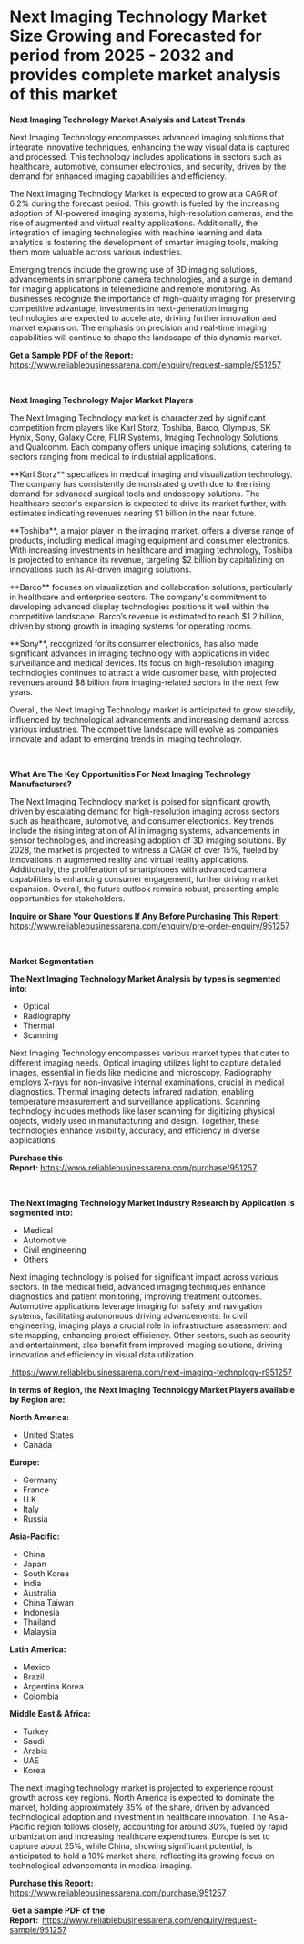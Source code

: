 <p><h1>Next Imaging Technology Market Size Growing and Forecasted for period from 2025 - 2032 and provides complete market analysis of this market</h1></p><p><strong>Next Imaging Technology Market Analysis and Latest Trends</strong></p>
<p><p>Next Imaging Technology encompasses advanced imaging solutions that integrate innovative techniques, enhancing the way visual data is captured and processed. This technology includes applications in sectors such as healthcare, automotive, consumer electronics, and security, driven by the demand for enhanced imaging capabilities and efficiency.</p><p>The Next Imaging Technology Market is expected to grow at a CAGR of 6.2% during the forecast period. This growth is fueled by the increasing adoption of AI-powered imaging systems, high-resolution cameras, and the rise of augmented and virtual reality applications. Additionally, the integration of imaging technologies with machine learning and data analytics is fostering the development of smarter imaging tools, making them more valuable across various industries.</p><p>Emerging trends include the growing use of 3D imaging solutions, advancements in smartphone camera technologies, and a surge in demand for imaging applications in telemedicine and remote monitoring. As businesses recognize the importance of high-quality imaging for preserving competitive advantage, investments in next-generation imaging technologies are expected to accelerate, driving further innovation and market expansion. The emphasis on precision and real-time imaging capabilities will continue to shape the landscape of this dynamic market.</p></p>
<p><strong>Get a Sample PDF of the Report:&nbsp;</strong> <a href="https://www.reliablebusinessarena.com/enquiry/request-sample/951257?utm_campaign=3522&utm_medium=2&utm_source=Github&utm_content=ia&utm_term=17042025&utm_id=next-imaging-technology">https://www.reliablebusinessarena.com/enquiry/request-sample/951257</a></p>
<p>&nbsp;</p>
<p><strong>Next Imaging Technology Major Market Players</strong></p>
<p><p>The Next Imaging Technology market is characterized by significant competition from players like Karl Storz, Toshiba, Barco, Olympus, SK Hynix, Sony, Galaxy Core, FLIR Systems, Imaging Technology Solutions, and Qualcomm. Each company offers unique imaging solutions, catering to sectors ranging from medical to industrial applications.</p><p>**Karl Storz** specializes in medical imaging and visualization technology. The company has consistently demonstrated growth due to the rising demand for advanced surgical tools and endoscopy solutions. The healthcare sector's expansion is expected to drive its market further, with estimates indicating revenues nearing $1 billion in the near future.</p><p>**Toshiba**, a major player in the imaging market, offers a diverse range of products, including medical imaging equipment and consumer electronics. With increasing investments in healthcare and imaging technology, Toshiba is projected to enhance its revenue, targeting $2 billion by capitalizing on innovations such as AI-driven imaging solutions.</p><p>**Barco** focuses on visualization and collaboration solutions, particularly in healthcare and enterprise sectors. The company's commitment to developing advanced display technologies positions it well within the competitive landscape. Barco’s revenue is estimated to reach $1.2 billion, driven by strong growth in imaging systems for operating rooms.</p><p>**Sony**, recognized for its consumer electronics, has also made significant advances in imaging technology with applications in video surveillance and medical devices. Its focus on high-resolution imaging technologies continues to attract a wide customer base, with projected revenues around $8 billion from imaging-related sectors in the next few years.</p><p>Overall, the Next Imaging Technology market is anticipated to grow steadily, influenced by technological advancements and increasing demand across various industries. The competitive landscape will evolve as companies innovate and adapt to emerging trends in imaging technology.</p></p>
<p>&nbsp;</p>
<p><strong>What Are The Key Opportunities For Next Imaging Technology Manufacturers?</strong></p>
<p><p>The Next Imaging Technology market is poised for significant growth, driven by escalating demand for high-resolution imaging across sectors such as healthcare, automotive, and consumer electronics. Key trends include the rising integration of AI in imaging systems, advancements in sensor technologies, and increasing adoption of 3D imaging solutions. By 2028, the market is projected to witness a CAGR of over 15%, fueled by innovations in augmented reality and virtual reality applications. Additionally, the proliferation of smartphones with advanced camera capabilities is enhancing consumer engagement, further driving market expansion. Overall, the future outlook remains robust, presenting ample opportunities for stakeholders.</p></p>
<p><strong>Inquire or Share Your Questions If Any Before Purchasing This Report:</strong> <a href="https://www.reliablebusinessarena.com/enquiry/pre-order-enquiry/951257?utm_campaign=3522&utm_medium=2&utm_source=Github&utm_content=ia&utm_term=17042025&utm_id=next-imaging-technology">https://www.reliablebusinessarena.com/enquiry/pre-order-enquiry/951257</a></p>
<p>&nbsp;</p>
<p><strong>Market Segmentation</strong></p>
<p><strong>The Next Imaging Technology Market Analysis by types is segmented into:</strong></p>
<p><ul><li>Optical</li><li>Radiography</li><li>Thermal</li><li>Scanning</li></ul></p>
<p><p>Next Imaging Technology encompasses various market types that cater to different imaging needs. Optical imaging utilizes light to capture detailed images, essential in fields like medicine and microscopy. Radiography employs X-rays for non-invasive internal examinations, crucial in medical diagnostics. Thermal imaging detects infrared radiation, enabling temperature measurement and surveillance applications. Scanning technology includes methods like laser scanning for digitizing physical objects, widely used in manufacturing and design. Together, these technologies enhance visibility, accuracy, and efficiency in diverse applications.</p></p>
<p><strong>Purchase this Report:&nbsp;</strong><a href="https://www.reliablebusinessarena.com/purchase/951257?utm_campaign=3522&utm_medium=2&utm_source=Github&utm_content=ia&utm_term=17042025&utm_id=next-imaging-technology">https://www.reliablebusinessarena.com/purchase/951257</a></p>
<p>&nbsp;</p>
<p><strong>The Next Imaging Technology Market Industry Research by Application is segmented into:</strong></p>
<p><ul><li>Medical</li><li>Automotive</li><li>Civil engineering</li><li>Others</li></ul></p>
<p><p>Next imaging technology is poised for significant impact across various sectors. In the medical field, advanced imaging techniques enhance diagnostics and patient monitoring, improving treatment outcomes. Automotive applications leverage imaging for safety and navigation systems, facilitating autonomous driving advancements. In civil engineering, imaging plays a crucial role in infrastructure assessment and site mapping, enhancing project efficiency. Other sectors, such as security and entertainment, also benefit from improved imaging solutions, driving innovation and efficiency in visual data utilization.</p></p>
<p><a href="https://www.reliablebusinessarena.com/next-imaging-technology-r951257?utm_campaign=3522&utm_medium=2&utm_source=Github&utm_content=ia&utm_term=17042025&utm_id=next-imaging-technology">&nbsp;https://www.reliablebusinessarena.com/next-imaging-technology-r951257</a></p>
<p><strong>In terms of Region, the Next Imaging Technology Market Players available by Region are:</strong></p>
<p>
    <p> <strong> North America: </strong>
        <ul>
            <li>United States</li>
            <li>Canada</li>
        </ul>
        </p> 
    <p> <strong> Europe: </strong>
        <ul>
            <li>Germany</li>
            <li>France</li>
            <li>U.K.</li>
            <li>Italy</li>
            <li>Russia</li>
        </ul>
        </p> 
    <p> <strong> Asia-Pacific: </strong>
        <ul>
            <li>China</li>
            <li>Japan</li>
            <li>South Korea</li>
            <li>India</li>
            <li>Australia</li>
            <li>China Taiwan</li>
            <li>Indonesia</li>
            <li>Thailand</li>
            <li>Malaysia</li>
        </ul>
        </p> 
    <p> <strong> Latin America: </strong>
        <ul>
            <li>Mexico</li>
            <li>Brazil</li>
            <li>Argentina Korea</li>
            <li>Colombia</li>
        </ul>
        </p> 
    <p> <strong> Middle East & Africa: </strong>
        <ul>
            <li>Turkey</li>
            <li>Saudi</li>
            <li>Arabia</li>
            <li>UAE</li>
            <li>Korea</li>
        </ul>
    </p>
    </p>
<p><p>The next imaging technology market is projected to experience robust growth across key regions. North America is expected to dominate the market, holding approximately 35% of the share, driven by advanced technological adoption and investment in healthcare innovation. The Asia-Pacific region follows closely, accounting for around 30%, fueled by rapid urbanization and increasing healthcare expenditures. Europe is set to capture about 25%, while China, showing significant potential, is anticipated to hold a 10% market share, reflecting its growing focus on technological advancements in medical imaging. </p></p>
<p><strong>Purchase this Report: </strong><a href="https://www.reliablebusinessarena.com/purchase/951257?utm_campaign=3522&utm_medium=2&utm_source=Github&utm_content=ia&utm_term=17042025&utm_id=next-imaging-technology">https://www.reliablebusinessarena.com/purchase/951257</a></p>
<p>&nbsp;<strong>Get a Sample PDF of the Report:&nbsp;&nbsp;</strong><a href="https://www.reliablebusinessarena.com/enquiry/request-sample/951257?utm_campaign=3522&utm_medium=2&utm_source=Github&utm_content=ia&utm_term=17042025&utm_id=next-imaging-technology">https://www.reliablebusinessarena.com/enquiry/request-sample/951257</a></p>
<p><strong></strong></p>
<p><p></p><p></p><p></p></p>